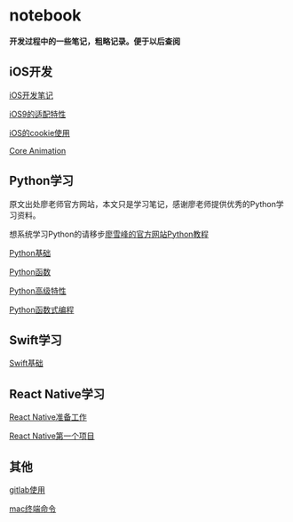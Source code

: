 # notebook

**开发过程中的一些笔记，粗略记录。便于以后查阅**

## iOS开发

[iOS开发笔记](https://github.com/mxdios/notebook/blob/master/iOS%E5%BC%80%E5%8F%91%E7%AC%94%E8%AE%B0.md)

[iOS9的适配特性](https://github.com/mxdios/notebook/blob/master/ios9%E7%9A%84%E9%80%82%E9%85%8D%E7%89%B9%E6%80%A7.md)

[iOS的cookie使用](https://github.com/mxdios/notebook/blob/master/ios%E7%9A%84cookie%E4%BD%BF%E7%94%A8.md)

[Core Animation](https://github.com/mxdios/notebook/blob/master/core_animation.md)


## Python学习

原文出处廖老师官方网站，本文只是学习笔记，感谢廖老师提供优秀的Python学习资料。

想系统学习Python的请移步[廖雪峰的官方网站Python教程](http://www.liaoxuefeng.com/wiki/0014316089557264a6b348958f449949df42a6d3a2e542c000)

[Python基础](https://github.com/mxdios/notebook/blob/master/Python%E5%9F%BA%E7%A1%80.md)

[Python函数](https://github.com/mxdios/notebook/blob/master/Python%E5%87%BD%E6%95%B0.md)

[Python高级特性](https://github.com/mxdios/notebook/blob/master/Python%E9%AB%98%E7%BA%A7%E7%89%B9%E6%80%A7.md)

[Python函数式编程](https://github.com/mxdios/notebook/blob/master/Python%E5%87%BD%E6%95%B0%E5%BC%8F%E7%BC%96%E7%A8%8B.md)

## Swift学习

[Swift基础](https://github.com/mxdios/notebook/blob/master/Swift%E5%9F%BA%E7%A1%80.md)

## React Native学习

[React Native准备工作](https://github.com/mxdios/notebook/blob/master/ReactNative%E5%87%86%E5%A4%87%E5%B7%A5%E4%BD%9C.md)

[React Native第一个项目](https://github.com/mxdios/notebook/blob/master/ReactNative%E7%AC%AC%E4%B8%80%E4%B8%AA%E9%A1%B9%E7%9B%AE.md)

## 其他

[gitlab使用](https://github.com/mxdios/notebook/blob/master/gitlab%E4%BD%BF%E7%94%A8%E6%AD%A5%E9%AA%A4.md)

[mac终端命令](https://github.com/mxdios/notebook/blob/master/mac%E7%BB%88%E7%AB%AF%E5%91%BD%E4%BB%A4.md)
